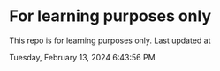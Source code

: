 # For learning purposes only
This repo is for learning purposes only.
Last updated at

Tuesday, February 13, 2024 6:43:56 PM

